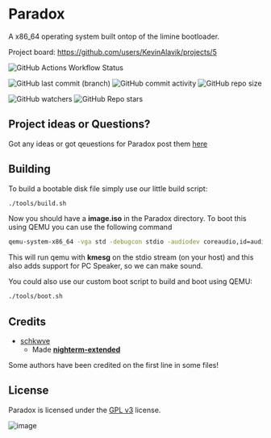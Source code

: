 # Paradox
A x86_64 operating system built ontop of the limine bootloader.

Project board: https://github.com/users/KevinAlavik/projects/5

![GitHub Actions Workflow Status](https://img.shields.io/github/actions/workflow/status/KevinAlavik/Paradox/main.yml?branch=main&label=Daily%20ISO%20Build)

![GitHub last commit (branch)](https://img.shields.io/github/last-commit/kevinalavik/paradox/main?label=Last%20Commit)
![GitHub commit activity](https://img.shields.io/github/commit-activity/t/KevinAlavik/Paradox)
![GitHub repo size](https://img.shields.io/github/repo-size/KevinAlavik/Paradox)

![GitHub watchers](https://img.shields.io/github/watchers/KevinAlavik/Paradox)
![GitHub Repo stars](https://img.shields.io/github/stars/KevinAlavik/Paradox)


## Project ideas or Questions?
Got any ideas or got qeuestions for Paradox post them [here](https://github.com/KevinAlavik/Paradox/discussions)


## Building
To build a bootable disk file simply use our little build script:
```bash
./tools/build.sh
```
Now you should have a **image.iso** in the Paradox directory. To boot this using QEMU you can use the following command
```bash
qemu-system-x86_64 -vga std -debugcon stdio -audiodev coreaudio,id=audio0 -machine pcspk-audiodev=audio0 -hda image.iso
```
This will run qemu with **kmesg** on the stdio stream (on your host) and this also adds support for PC Speaker, so we can make sound.

You could also use our custom boot script to build and boot using QEMU:
```bash
./tools/boot.sh
```
## Credits

- [schkwve](https://github.com/schkwve)
  - Made [**nighterm-extended**](https://github.com/schkwve/nighterm-extended)
 
Some authors have been credited on the first line in some files!

## License
Paradox is licensed under the [GPL v3](https://www.gnu.org/licenses/gpl-3.0.html) license. 

![image](https://github.com/KevinAlavik/Paradox/assets/95900603/eff41817-8071-407a-9b8b-942928756c33)

